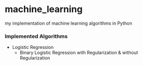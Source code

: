 # machine_learning
my implementation of machine learning algorithms in Python

### Implemented Algorithms
- Logistic Regression
    - Binary Logistic Regression with Regularization & without Regularization
 
